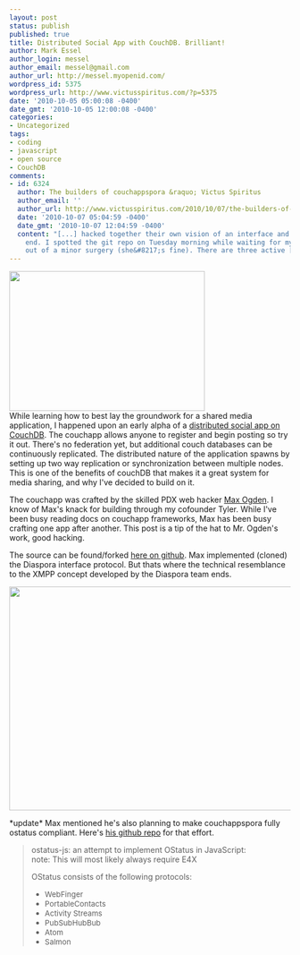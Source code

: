 ```yaml
---
layout: post
status: publish
published: true
title: Distributed Social App with CouchDB. Brilliant!
author: Mark Essel
author_login: messel
author_email: messel@gmail.com
author_url: http://messel.myopenid.com/
wordpress_id: 5375
wordpress_url: http://www.victusspiritus.com/?p=5375
date: '2010-10-05 05:00:08 -0400'
date_gmt: '2010-10-05 12:00:08 -0400'
categories:
- Uncategorized
tags:
- coding
- javascript
- open source
- CouchDB
comments:
- id: 6324
  author: The builders of couchappspora &raquo; Victus Spiritus
  author_email: ''
  author_url: http://www.victusspiritus.com/2010/10/07/the-builders-of-couchappspora/
  date: '2010-10-07 05:04:59 -0400'
  date_gmt: '2010-10-07 12:04:59 -0400'
  content: "[...] hacked together their own vision of an interface and CouchDB back
    end. I spotted the git repo on Tuesday morning while waiting for my wife to get
    out of a minor surgery (she&#8217;s fine). There are three active [...]"
---
```

<p><img src="http://www.victusspiritus.com/wp-content/uploads/2010/10/20101005-075608.jpg" alt="" width="350" height="250" /><br />
While learning how to best lay the groundwork for a shared media application, I happened upon an early alpha of a <a href="http://glitterbacon.couchone.com/couchappspora/_design/couchappspora/index.html">distributed social app on CouchDB</a>. The couchapp allows anyone to register and begin posting so try it out. There's no federation yet, but additional couch databases can be continuously replicated. The distributed nature of the application spawns by setting up two way replication or synchronization between multiple nodes. This is one of the benefits of couchDB that makes it a great system for media sharing, and why I've decided to build on it.</p>
<p>The couchapp was crafted by the skilled PDX web hacker <a href="http://www.twitter.com/maxogden">Max Ogden</a>. I know of Max's knack for building through my cofounder Tyler. While I've been busy reading docs on couchapp frameworks, Max has been busy crafting one app after another. This post is a tip of the hat to Mr. Ogden's work, good hacking.</p>
<p>The source can be found/forked <a href="http://github.com/maxogden/couchappspora">here on github</a>. Max implemented (cloned) the Diaspora interface protocol. But thats where the technical resemblance to the XMPP concept developed by the Diaspora team ends.</p>
<p><a href="http://www.victusspiritus.com/wp-content/uploads/2010/10/couchappspora_focused.png"><img class="aligncenter size-full wp-image-5393" title="couchappspora_focused" src="http://www.victusspiritus.com/wp-content/uploads/2010/10/couchappspora_focused.png" alt="" width="550" height="400" /></a></p>
<p>*update* Max mentioned he's also planning to make couchappspora fully ostatus compliant. Here's <a href="http://github.com/maxogden/ostatus-js">his github repo</a> for that effort.</p>
<blockquote><p>ostatus-js: an attempt to implement OStatus in JavaScript:<br />
note: This will most likely always require E4X</p>
<p>OStatus consists of the following protocols:</p>
<ul>
<li><span style="font-size: 13.3333px;">WebFinger</span></li>
<li><span style="font-size: 13.3333px;">PortableContacts</span></li>
<li><span style="font-size: 13.3333px;">Activity Streams</span></li>
<li><span style="font-size: 13.3333px;">PubSubHubBub</span></li>
<li><span style="font-size: 13.3333px;">Atom</span></li>
<li><span style="font-size: 13.3333px;">Salmon</span></li>
</ul>
</blockquote>
